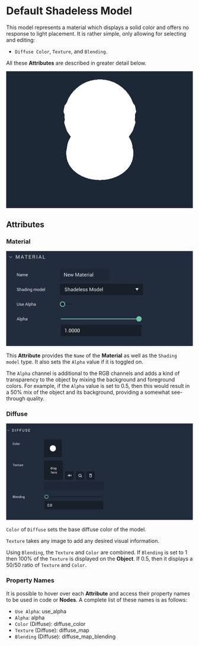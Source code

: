 # Default Shadeless Model 

This model represents a material which displays a solid color and offers no response to light placement. It is rather simple, only allowing for selecting and editing:
 
* `Diffuse Color`, `Texture`, and `Blending`. 

All these **Attributes** are described in greater detail below.


![](../../.gitbook/assets/shadelessmodel1.png)


## Attributes

### Material
![Material](../../.gitbook/assets/shadelessmodelmat1.png)

This **Attribute** provides the `Name` of the **Material** as well as the `Shading model` type. It also sets the `Alpha` value if it is toggled on. 

The `Alpha` channel is additional to the RGB channels and adds a kind of transparency to the object by mixing the background and foreground colors. For example, if the `Alpha` value is set to 0.5, then this would result in a 50% mix of the object and its background, providing a somewhat see-through quality. 


### Diffuse
![Diffuse](../../.gitbook/assets/shadelessmodel3.png)

`Color` of `Diffuse` sets the base diffuse color of the model. 

`Texture` takes any image to add any desired visual information. 

Using `Blending`, the `Texture` and `Color` are combined. If `Blending` is set to 1 then 100% of the `Texture` is displayed on the **Object**. If 0.5, then it displays a 50/50 ratio of `Texture` and `Color`. 

### Property Names

It is possible to hover over each **Attribute** and access their property names to be used in code or **Nodes**. A complete list of these names is as follows:

* `Use Alpha`: use_alpha
* `Alpha`: alpha
* `Color` (Diffuse): diffuse_color
* `Texture` (Diffuse): diffuse_map
* `Blending` (Diffuse): diffuse_map_blending